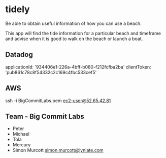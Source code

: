 # tidely

Be able to obtain useful information of how you can use a beach.

This app will find the tide information for a particular beach and timeframe and advise when it is good to walk on the beach or launch a boat.

## Datadog
applicationId: '934406e1-226a-4bff-b080-f212fcfba2ba'
clientToken: 'pub861c78c8f54332c2c169c4fbc533cef5'

## AWS
ssh -i BigCommitLabs.pem ec2-user@52.65.42.81

## Team - Big Commit Labs
- Peter
- Michael
- Tola
- Mercury
- Simon Murcott <simon.murcott@lyniate.com>

